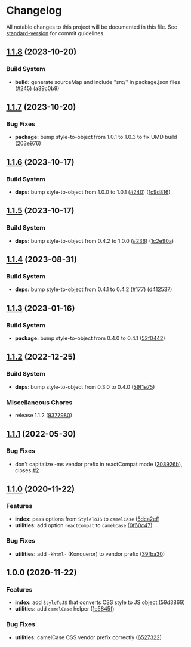 # Changelog

All notable changes to this project will be documented in this file. See [standard-version](https://github.com/conventional-changelog/standard-version) for commit guidelines.

## [1.1.8](https://github.com/remarkablemark/style-to-js/compare/v1.1.7...v1.1.8) (2023-10-20)

### Build System

- **build:** generate sourceMap and include "src/" in package.json files ([#245](https://github.com/remarkablemark/style-to-js/issues/245)) ([a39c0b9](https://github.com/remarkablemark/style-to-js/commit/a39c0b9369ac8915943d8450feafc67da3a1806e))

## [1.1.7](https://github.com/remarkablemark/style-to-js/compare/v1.1.6...v1.1.7) (2023-10-20)

### Bug Fixes

- **package:** bump style-to-object from 1.0.1 to 1.0.3 to fix UMD build ([203e976](https://github.com/remarkablemark/style-to-js/commit/203e97688ed45f49f6a6bb1b60cd27906c2340c1))

## [1.1.6](https://github.com/remarkablemark/style-to-js/compare/v1.1.5...v1.1.6) (2023-10-17)

### Build System

- **deps:** bump style-to-object from 1.0.0 to 1.0.1 ([#240](https://github.com/remarkablemark/style-to-js/issues/240)) ([1c9d816](https://github.com/remarkablemark/style-to-js/commit/1c9d816975373e28aadfb5a3c651ba3f6ad2ce37))

## [1.1.5](https://github.com/remarkablemark/style-to-js/compare/v1.1.4...v1.1.5) (2023-10-17)

### Build System

- **deps:** bump style-to-object from 0.4.2 to 1.0.0 ([#236](https://github.com/remarkablemark/style-to-js/issues/236)) ([1c2e90a](https://github.com/remarkablemark/style-to-js/commit/1c2e90a394d99e0b4133f4635a8e33220c55fe9b))

## [1.1.4](https://github.com/remarkablemark/style-to-js/compare/v1.1.3...v1.1.4) (2023-08-31)

### Build System

- **deps:** bump style-to-object from 0.4.1 to 0.4.2 ([#177](https://github.com/remarkablemark/style-to-js/issues/177)) ([d412537](https://github.com/remarkablemark/style-to-js/commit/d412537c87772b6a8f59d09c870e6443728ee156))

## [1.1.3](https://github.com/remarkablemark/style-to-js/compare/v1.1.2...v1.1.3) (2023-01-16)

### Build System

- **package:** bump style-to-object from 0.4.0 to 0.4.1 ([52f0442](https://github.com/remarkablemark/style-to-js/commit/52f04423d49c92f0c8a5c484d53679b93be7fd4b))

## [1.1.2](https://github.com/remarkablemark/style-to-js/compare/v1.1.1...v1.1.2) (2022-12-25)

### Build System

- **deps**: bump style-to-object from 0.3.0 to 0.4.0 ([59f1e75](https://github.com/remarkablemark/style-to-js/commit/59f1e75a9d6b521036a6090ec0061cd94ebb50e8))

### Miscellaneous Chores

- release 1.1.2 ([9377980](https://github.com/remarkablemark/style-to-js/commit/9377980b2e3c13f49c1d6e2df8680b47134c30a8))

## [1.1.1](https://github.com/remarkablemark/style-to-js/compare/v1.1.0...v1.1.1) (2022-05-30)

### Bug Fixes

- don't capitalize -ms vendor prefix in reactCompat mode ([208926b](https://github.com/remarkablemark/style-to-js/commit/208926bb2df8e641367f08ed350df3bd1d44ffff)), closes [#2](https://github.com/remarkablemark/style-to-js/issues/2)

## [1.1.0](https://github.com/remarkablemark/style-to-js/compare/v1.0.0...v1.1.0) (2020-11-22)

### Features

- **index:** pass options from `StyleToJS` to `camelCase` ([5dca2ef](https://github.com/remarkablemark/style-to-js/commit/5dca2ef249cb3f803e7dfc79526206ecb1ad85aa))
- **utilities:** add option `reactCompat` to `camelCase` ([0f60c47](https://github.com/remarkablemark/style-to-js/commit/0f60c472d98c638760ba131455d7b48c360bddc0))

### Bug Fixes

- **utilities:** add `-khtml-` (Konqueror) to vendor prefix ([39fba30](https://github.com/remarkablemark/style-to-js/commit/39fba303488f526fdec26151e6ffb83e7cf9e34d))

## 1.0.0 (2020-11-22)

### Features

- **index:** add `StyleToJS` that converts CSS style to JS object ([59d3869](https://github.com/remarkablemark/style-to-js/commit/59d3869d295dfabed39b81360d0efdc545c219a6))
- **utilities:** add `camelCase` helper ([1e5845f](https://github.com/remarkablemark/style-to-js/commit/1e5845feee446fae0943ae410133a22b31a08aaa))

### Bug Fixes

- **utilities:** camelCase CSS vendor prefix correctly ([6527322](https://github.com/remarkablemark/style-to-js/commit/652732234bc431d4eb7a3c6e21bb85a44b9c76fc))
